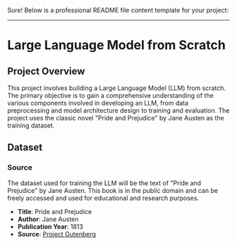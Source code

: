 Sure! Below is a professional README file content template for your project:

---

# Large Language Model from Scratch

## Project Overview

This project involves building a Large Language Model (LLM) from scratch. The primary objective is to gain a comprehensive understanding of the various components involved in developing an LLM, from data preprocessing and model architecture design to training and evaluation. The project uses the classic novel "Pride and Prejudice" by Jane Austen as the training dataset.

## Dataset

### Source

The dataset used for training the LLM will be the text of "Pride and Prejudice" by Jane Austen. This book is in the public domain and can be freely accessed and used for educational and research purposes.

- **Title**: Pride and Prejudice
- **Author**: Jane Austen
- **Publication Year**: 1813
- **Source**: [Project Gutenberg](https://www.gutenberg.org/ebooks/1342)
